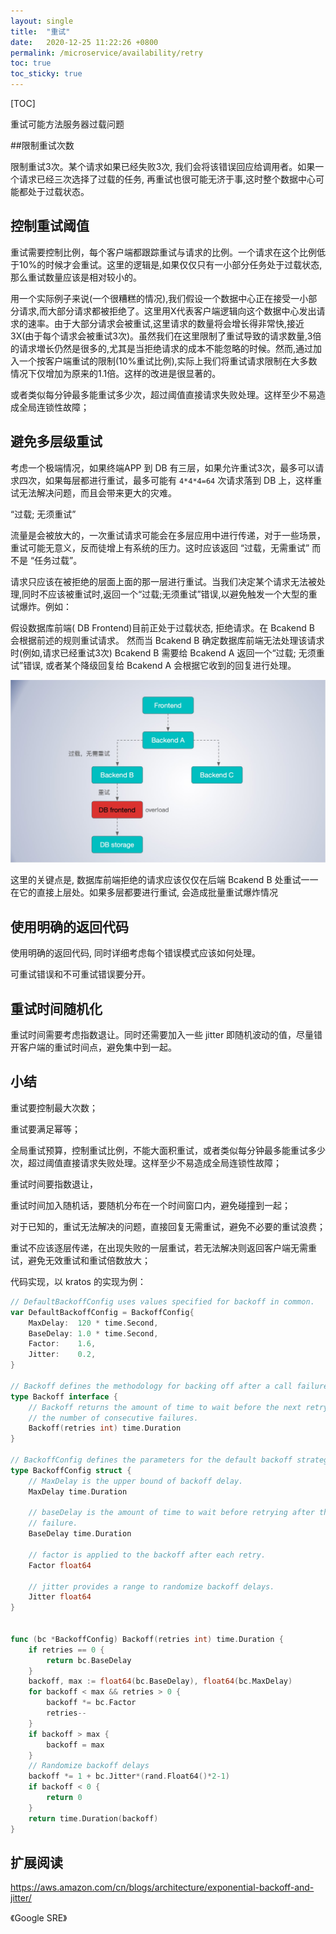 ```yaml
---
layout: single
title:  "重试"
date:   2020-12-25 11:22:26 +0800
permalink: /microservice/availability/retry
toc: true
toc_sticky: true
---
```




[TOC]



重试可能方法服务器过载问题



##限制重试次数

限制重试3次。某个请求如果已经失败3次, 我们会将该错误回应给调用者。如果一个请求已经三次选择了过载的任务, 再重试也很可能无济于事,这时整个数据中心可能都处于过载状态。



## 控制重试阈值

重试需要控制比例，每个客户端都跟踪重试与请求的比例。一个请求在这个比例低于10%的时候才会重试。这里的逻辑是,如果仅仅只有一小部分任务处于过载状态, 那么重试数量应该是相对较小的。

用一个实际例子来说(一个很糟糕的情况),我们假设一个数据中心正在接受一小部分请求,而大部分请求都被拒绝了。这里用X代表客户端逻辑向这个数据中心发出请求的速率。由于大部分请求会被重试,这里请求的数量将会增长得非常快,接近3X(由于每个请求会被重试3次)。虽然我们在这里限制了重试导致的请求数量,3倍的请求増长仍然是很多的,尤其是当拒绝请求的成本不能忽略的时候。然而,通过加入一个按客户端重试的限制(10%重试比例),实际上我们将重试请求限制在大多数情况下仅增加为原来的1.1倍。这样的改进是很显著的。



或者类似每分钟最多能重试多少次，超过阈值直接请求失败处理。这样至少不易造成全局连锁性故障；



## 避免多层级重试

考虑一个极端情况，如果终端APP 到 DB 有三层，如果允许重试3次，最多可以请求四次，如果每层都进行重试，最多可能有 `4*4*4=64` 次请求落到 DB 上，这样重试无法解决问题，而且会带来更大的灾难。



“过载; 无须重试”

流量是会被放大的，一次重试请求可能会在多层应用中进行传递，对于一些场景，重试可能无意义，反而徒增上有系统的压力。这时应该返回 “过载，无需重试” 而不是 “任务过载”。

请求只应该在被拒绝的层面上面的那一层进行重试。当我们决定某个请求无法被处理,同时不应该被重试时,返回一个“过载;无须重试”错误,以避免触发一个大型的重试爆炸。例如：

假设数据库前端( DB Frontend)目前正处于过载状态, 拒绝请求。在 Bcakend B 会根据前述的规则重试请求。
然而当 Bcakend B 确定数据库前端无法处理该请求时(例如,请求已经重试3次) Bcakend B 需要给 Bcakend A 返回一个“过载; 无须重试”错误, 或者某个降级回复给 Bcakend A 会根据它收到的回复进行处理。

![need-not-retry](06-10-img/need-not-retry.jpg)

这里的关键点是, 数据库前端拒绝的请求应该仅仅在后端 Bcakend B 处重试一一在它的直接上层处。如果多层都要进行重试, 会造成批量重试爆炸情况

## 使用明确的返回代码

使用明确的返回代码, 同时详细考虑每个错误模式应该如何处理。

可重试错误和不可重试错误要分开。



## 重试时间随机化

重试时间需要考虑指数退让。同时还需要加入一些 jitter 即随机波动的值，尽量错开客户端的重试时间点，避免集中到一起。



## 小结

重试要控制最大次数；

重试要满足幂等；

全局重试预算，控制重试比例，不能大面积重试，或者类似每分钟最多能重试多少次，超过阈值直接请求失败处理。这样至少不易造成全局连锁性故障；

重试时间要指数退让，

重试时间加入随机话，要随机分布在一个时间窗口内，避免碰撞到一起；

对于已知的，重试无法解决的问题，直接回复无需重试，避免不必要的重试浪费；

重试不应该逐层传递，在出现失败的一层重试，若无法解决则返回客户端无需重试，避免无效重试和重试倍数放大；



代码实现，以 kratos 的实现为例：

```go
// DefaultBackoffConfig uses values specified for backoff in common.
var DefaultBackoffConfig = BackoffConfig{
	MaxDelay:  120 * time.Second,
	BaseDelay: 1.0 * time.Second,
	Factor:    1.6,
	Jitter:    0.2,
}

// Backoff defines the methodology for backing off after a call failure.
type Backoff interface {
	// Backoff returns the amount of time to wait before the next retry given
	// the number of consecutive failures.
	Backoff(retries int) time.Duration
}

// BackoffConfig defines the parameters for the default backoff strategy.
type BackoffConfig struct {
	// MaxDelay is the upper bound of backoff delay.
	MaxDelay time.Duration

	// baseDelay is the amount of time to wait before retrying after the first
	// failure.
	BaseDelay time.Duration

	// factor is applied to the backoff after each retry.
	Factor float64

	// jitter provides a range to randomize backoff delays.
	Jitter float64
}


func (bc *BackoffConfig) Backoff(retries int) time.Duration {
	if retries == 0 {
		return bc.BaseDelay
	}
	backoff, max := float64(bc.BaseDelay), float64(bc.MaxDelay)
	for backoff < max && retries > 0 {
		backoff *= bc.Factor
		retries--
	}
	if backoff > max {
		backoff = max
	}
	// Randomize backoff delays 
	backoff *= 1 + bc.Jitter*(rand.Float64()*2-1)
	if backoff < 0 {
		return 0
	}
	return time.Duration(backoff)
}
```





## 扩展阅读

https://aws.amazon.com/cn/blogs/architecture/exponential-backoff-and-jitter/

《Google SRE》

